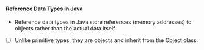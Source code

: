 #### Reference Data Types in Java
- Reference data types in Java store references (memory addresses)
to objects rather than the actual data itself.
* [ ] Unlike primitive types, they are objects and inherit from the Object class.
